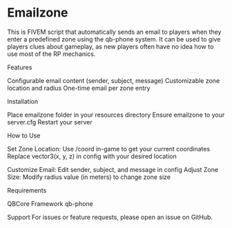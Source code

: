 # Emailzone
This is FIVEM script that automatically sends an email to players when they enter a predefined zone using the qb-phone system. It can be used to give players clues about gameplay, as new players often have no idea how to use most of the RP mechanics.

Features

Configurable email content (sender, subject, message)
Customizable zone location and radius
One-time email per zone entry


Installation

Place emailzone folder in your resources directory
Ensure emailzone to your server.cfg
Restart your server

How to Use

Set Zone Location:
Use /coord in-game to get your current coordinates
Replace vector3(x, y, z) in config with your desired location

Customize Email:
Edit sender, subject, and message in config
Adjust Zone Size:
Modify radius value (in meters) to change zone size

Requirements

QBCore Framework
qb-phone

Support
For issues or feature requests, please open an issue on GitHub.
